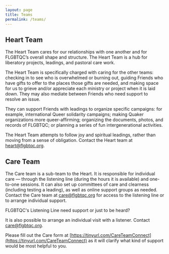 ```yaml
---
layout: page
title: Teams
permalink: /teams/
---
```


## Heart Team
The Heart Team cares for our relationships with one another and for FLGBTQC’s overall shape and structure. The Heart Team is a hub for liberatory projects, leadings, and pastoral care work.

The Heart Team is specifically charged with caring for the other teams: checking in to see who is overwhelmed or burning out, guiding Friends who have gifts to offer to the places those gifts are needed, and making space for us to grieve and/or appreciate each ministry or project when it is laid down. They may also mediate between Friends who need support to resolve an issue.

They can support Friends with leadings to organize specific campaigns: for example, international Queer solidarity campaigns; making Quaker organizations more queer-affirming; organizing the documents, photos, and records of FLGBTQC; or planning a series of fun intergenerational activities.

The Heart Team attempts to follow joy and spiritual leadings, rather than moving from a sense of obligation. Contact the Heart team at [heart@flgbtqc.org](mailto:heart@flgbtqc.org).

## Care Team
The Care team is a sub-team to the Heart. It is responsible for individual care &mdash; through the listening line (during the hours it is available) and one-to-one sessions. It can also set up committees of care and clearness (including testing a leading), as well as online support groups as needed.  Contact the Care team at [care@flgbtqc.org](mailto:care@flgbtqc.org) for access to the listening line or to arrange individual support.

<!-- The Listening Line occurs when friends are available to listen to concerns, difficulties – even just venting, etc. on Zoom. We are not therapists or counselors, but caring listeners. These periods are marked on the [FLGBTQC calendar](https://tinyurl.com/FLGBTQCalendar). This service can be accessed by texting the Care team at care@flgbtqc.org. -->

<!-- ![listening line](/assets/images/listeningline.png) -->

FLGBTQC's Listening Line
need support or just to be heard?

<!-- The Care team is available for several periods during the week on Zoom.
See calendar at [https://tinyurl.com/FLGBTQCalendar](https://tinyurl.com/FLGBTQCalendar). -->

It is also possible to arrange an individual visit with a listener. Contact [care@flgbtqc.org](mailto:care@flgbtqc.org).

Please fill out the Care form at [https://tinyurl.com/CareTeamConnect](https://tinyurl.com/CareTeamConnect) as it will clarify what kind of support would be most helpful to you.
